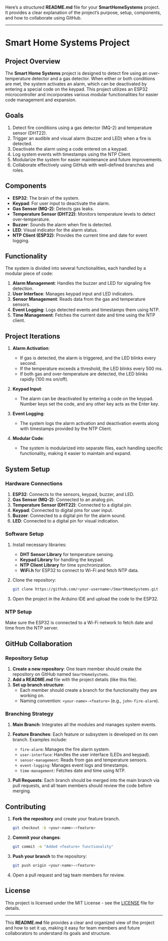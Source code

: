 Here’s a structured **README.md** file for your **SmartHomeSystems** project. It provides a clear explanation of the project’s purpose, setup, components, and how to collaborate using GitHub.

---

# **Smart Home Systems Project**

## **Project Overview**

The **Smart Home Systems** project is designed to detect fire using an over-temperature detector and a gas detector. When either or both conditions are met, the system activates an alarm, which can be deactivated by entering a special code on the keypad. This project utilizes an ESP32 microcontroller and incorporates various modular functionalities for easier code management and expansion.

## **Goals**

1. Detect fire conditions using a gas detector (MQ-2) and temperature sensor (DHT22).
2. Trigger an audible and visual alarm (buzzer and LED) when a fire is detected.
3. Deactivate the alarm using a code entered on a keypad.
4. Log system events with timestamps using the NTP Client.
5. Modularize the system for easier maintenance and future improvements.
6. Collaborate effectively using GitHub with well-defined branches and roles.

## **Components**

- **ESP32**: The brain of the system.
- **Keypad**: For user input to deactivate the alarm.
- **Gas Sensor (MQ-2)**: Detects gas leaks.
- **Temperature Sensor (DHT22)**: Monitors temperature levels to detect over-temperature.
- **Buzzer**: Sounds the alarm when fire is detected.
- **LED**: Visual indicator for the alarm status.
- **NTP Client (ESP32)**: Provides the current time and date for event logging.

## **Functionality**

The system is divided into several functionalities, each handled by a modular piece of code:
1. **Alarm Management**: Handles the buzzer and LED for signaling fire detection.
2. **User Interface**: Manages keypad input and LED indicators.
3. **Sensor Management**: Reads data from the gas and temperature sensors.
4. **Event Logging**: Logs detected events and timestamps them using NTP.
5. **Time Management**: Fetches the current date and time using the NTP client.

## **Project Iterations**

1. **Alarm Activation**:
   - If gas is detected, the alarm is triggered, and the LED blinks every second.
   - If the temperature exceeds a threshold, the LED blinks every 500 ms.
   - If both gas and over-temperature are detected, the LED blinks rapidly (100 ms on/off).
   
2. **Keypad Input**:
   - The alarm can be deactivated by entering a code on the keypad. Number keys set the code, and any other key acts as the Enter key.

3. **Event Logging**:
   - The system logs the alarm activation and deactivation events along with timestamps provided by the NTP Client.

4. **Modular Code**:
   - The system is modularized into separate files, each handling specific functionality, making it easier to maintain and expand.

## **System Setup**

### **Hardware Connections**

1. **ESP32**: Connects to the sensors, keypad, buzzer, and LED.
2. **Gas Sensor (MQ-2)**: Connected to an analog pin.
3. **Temperature Sensor (DHT22)**: Connected to a digital pin.
4. **Keypad**: Connected to digital pins for user input.
5. **Buzzer**: Connected to a digital pin for the alarm sound.
6. **LED**: Connected to a digital pin for visual indication.

### **Software Setup**

1. Install necessary libraries:
   - **DHT Sensor Library** for temperature sensing.
   - **Keypad Library** for handling the keypad.
   - **NTP Client Library** for time synchronization.
   - **WiFi.h** for ESP32 to connect to Wi-Fi and fetch NTP data.

2. Clone the repository:
   ```bash
   git clone https://github.com/<your-username>/SmartHomeSystems.git
   ```

3. Open the project in the Arduino IDE and upload the code to the ESP32.

### **NTP Setup**
Make sure the ESP32 is connected to a Wi-Fi network to fetch date and time from the NTP server.

## **GitHub Collaboration**

### **Repository Setup**

1. **Create a new repository**: One team member should create the repository on GitHub named `SmartHomeSystems`.
2. **Add a README.md** file with the project details (like this file).
3. **Set up branch structure**:
   - Each member should create a branch for the functionality they are working on.
   - Naming convention: `<your-name>-<feature>` (e.g., `john-fire-alarm`).

### **Branching Strategy**

1. **Main Branch**: Integrates all the modules and manages system events.
2. **Feature Branches**: Each feature or subsystem is developed on its own branch. Examples include:
   - `fire-alarm`: Manages the fire alarm system.
   - `user-interface`: Handles the user interface (LEDs and keypad).
   - `sensor-management`: Reads from gas and temperature sensors.
   - `event-logging`: Manages event logs and timestamps.
   - `time-management`: Fetches date and time using NTP.
   
4. **Pull Requests**: Each branch should be merged into the main branch via pull requests, and all team members should review the code before merging.

## **Contributing**

1. **Fork the repository** and create your feature branch.
   ```bash
   git checkout -b <your-name>-<feature>
   ```

2. **Commit your changes**:
   ```bash
   git commit -m "Added <feature> functionality"
   ```

3. **Push your branch** to the repository:
   ```bash
   git push origin <your-name>-<feature>
   ```

4. Open a pull request and tag team members for review.

## **License**

This project is licensed under the MIT License - see the [LICENSE](LICENSE) file for details.

---

This **README.md** file provides a clear and organized view of the project and how to set it up, making it easy for team members and future collaborators to understand its goals and structure.

